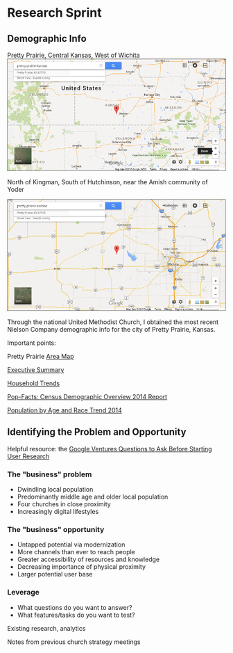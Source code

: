 # Research Sprint

## Demographic Info

Pretty Prairie, Central Kansas, West of Wichita
![](new-marketing-strategy/google-map-pretty-prairie-kansas.png)

North of Kingman, South of Hutchinson, near the Amish community of Yoder

![](new-marketing-strategy/google-map-pretty-prairie-wichita.png)

Through the national United Methodist Church, I obtained the most recent Nielson Company demographic info for the city of Pretty Prairie, Kansas. 

Important points:

Pretty Prairie [Area Map](https://drive.google.com/file/d/0B02bpu7HZwJRaVp5dGNMOUpYbU0/view?usp=sharing)

[Executive Summary](https://drive.google.com/file/d/0B02bpu7HZwJRMFJTM3BWZXprbWM/view?usp=sharing)

[Household Trends](https://drive.google.com/file/d/0B02bpu7HZwJRV1dnSGplRUxmMDg/view?usp=sharing)

[Pop-Facts: Census Demographic Overview 2014 Report](https://drive.google.com/file/d/0B02bpu7HZwJRSHFwVm5kX0FHMmc/view?usp=sharing)

[Population by Age and Race Trend 2014](https://drive.google.com/file/d/0B02bpu7HZwJRelJTXzd1XzVWUE0/view?usp=sharing)

## Identifying the Problem and Opportunity

Helpful resource: the [Google Ventures Questions to Ask Before Starting User Research](http://www.gv.com/lib/questions-to-ask-before-starting-user-research) 

### The "business" problem

* Dwindling local population 
* Predominantly middle age and older local population
* Four churches in close proximity
* Increasingly digital lifestyles

### The "business" opportunity
 
* Untapped potential via modernization
* More channels than ever to reach people
* Greater accessibility of resources and knowledge
* Decreasing importance of physical proximity
* Larger potential user base
 
### Leverage

* What questions do you want to answer?
* What features/tasks do you want to test?

Existing research, analytics

Notes from previous church strategy meetings
